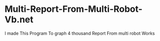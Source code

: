 # Multi-Report-From-Multi-Robot-Vb.net
I made This Program To graph 4 thousand Report From multi robot Works
